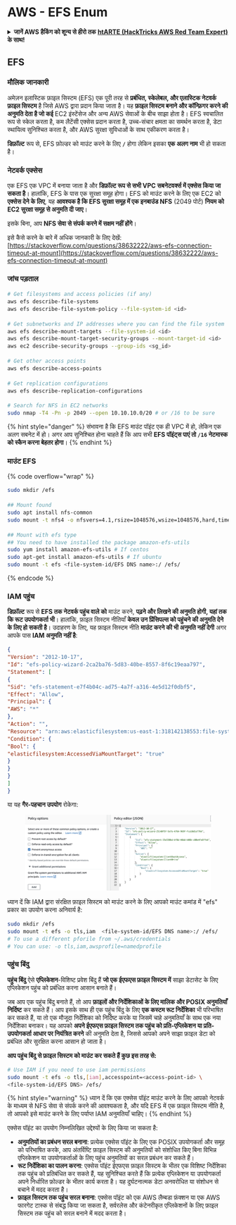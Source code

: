 # AWS - EFS Enum

<details>

<summary><strong>जानें AWS हैकिंग को शून्य से हीरो तक</strong> <a href="https://training.hacktricks.xyz/courses/arte"><strong>htARTE (HackTricks AWS Red Team Expert)</strong></a><strong> के साथ!</strong></summary>

HackTricks का समर्थन करने के अन्य तरीके:

* यदि आप अपनी **कंपनी का विज्ञापन HackTricks में देखना चाहते हैं** या **HackTricks को PDF में डाउनलोड करना चाहते हैं** तो [**सब्सक्रिप्शन प्लान्स देखें**](https://github.com/sponsors/carlospolop)!
* [**आधिकारिक PEASS और HackTricks स्वैग**](https://peass.creator-spring.com) प्राप्त करें
* हमारे विशेष [**NFTs**](https://opensea.io/collection/the-peass-family) संग्रह [**The PEASS Family**](https://opensea.io/collection/the-peass-family) खोजें
* **शामिल हों** 💬 [**डिस्कॉर्ड समूह**](https://discord.gg/hRep4RUj7f) या [**टेलीग्राम समूह**](https://t.me/peass) या हमें **ट्विटर** 🐦 [**@hacktricks_live**](https://twitter.com/hacktricks_live)** पर फॉलो** करें।
* **हैकिंग ट्रिक्स साझा करें और PRs सबमिट करके** [**HackTricks**](https://github.com/carlospolop/hacktricks) और [**HackTricks Cloud**](https://github.com/carlospolop/hacktricks-cloud) github repos में।

</details>

## EFS

### मौलिक जानकारी

अमेज़न इलास्टिक फ़ाइल सिस्टम (EFS) एक पूरी तरह से **प्रबंधित, स्केलेबल, और एलास्टिक नेटवर्क फ़ाइल सिस्टम** है जिसे AWS द्वारा प्रदान किया जाता है। यह **फ़ाइल सिस्टम बनाने और कॉन्फ़िगर करने की अनुमति देता है जो कई** EC2 इंस्टेंसेज और अन्य AWS सेवाओं के बीच साझा होता है। EFS स्वचालित रूप से स्केल करता है, कम लैटेंसी एक्सेस प्रदान करता है, उच्च-संचार क्षमता का समर्थन करता है, डेटा स्थायित्व सुनिश्चित करता है, और AWS सुरक्षा सुविधाओं के साथ एकीकरण करता है।

**डिफ़ॉल्ट** रूप से, EFS फ़ोल्डर को माउंट करने के लिए **`/`** होगा लेकिन इसका **एक अलग नाम** भी हो सकता है।

### नेटवर्क एक्सेस

एक EFS एक VPC में बनाया जाता है और **डिफ़ॉल्ट रूप से सभी VPC सबनेटवर्क्स में एक्सेस किया जा सकता है**। हालांकि, EFS के पास एक सुरक्षा समूह होगा। EFS को माउंट करने के लिए एक EC2 को **एक्सेस देने के लिए**, यह **आवश्यक है कि EFS सुरक्षा समूह में एक इनबाउंड NFS** (2049 पोर्ट) **नियम को EC2 सुरक्षा समूह से अनुमति दी जाए**।

इसके बिना, आप **NFS सेवा से संपर्क करने में सक्षम नहीं होंगे**।

इसे कैसे करने के बारे में अधिक जानकारी के लिए देखें: [https://stackoverflow.com/questions/38632222/aws-efs-connection-timeout-at-mount](https://stackoverflow.com/questions/38632222/aws-efs-connection-timeout-at-mount)

### जांच पड़ताल
```bash
# Get filesystems and access policies (if any)
aws efs describe-file-systems
aws efs describe-file-system-policy --file-system-id <id>

# Get subnetworks and IP addresses where you can find the file system
aws efs describe-mount-targets --file-system-id <id>
aws efs describe-mount-target-security-groups --mount-target-id <id>
aws ec2 describe-security-groups --group-ids <sg_id>

# Get other access points
aws efs describe-access-points

# Get replication configurations
aws efs describe-replication-configurations

# Search for NFS in EC2 networks
sudo nmap -T4 -Pn -p 2049 --open 10.10.10.0/20 # or /16 to be sure
```
{% hint style="danger" %}
संभावना है कि EFS माउंट पॉइंट एक ही VPC में हो, लेकिन एक अलग सबनेट में हो। अगर आप सुनिश्चित होना चाहते हैं कि आप सभी **EFS पॉइंट्स पाएं तो `/16` नेटमास्क को स्कैन करना बेहतर होगा**।
{% endhint %}

### माउंट EFS

{% code overflow="wrap" %}
```bash
sudo mkdir /efs

## Mount found
sudo apt install nfs-common
sudo mount -t nfs4 -o nfsvers=4.1,rsize=1048576,wsize=1048576,hard,timeo=600,retrans=2,noresvport <IP>:/ /efs

## Mount with efs type
## You need to have installed the package amazon-efs-utils
sudo yum install amazon-efs-utils # If centos
sudo apt-get install amazon-efs-utils # If ubuntu
sudo mount -t efs <file-system-id/EFS DNS name>:/ /efs/
```
{% endcode %}

### IAM पहुंच

**डिफ़ॉल्ट** रूप से **EFS तक नेटवर्क पहुंच वाले को** माउंट करने, **पढ़ने और लिखने की अनुमति होगी, यहां तक कि रूट उपयोगकर्ता भी**। हालांकि, फ़ाइल सिस्टम नीतियाँ **केवल उन प्रिंसिपल्स को पहुंचने की अनुमति देने के लिए हो सकती है**।
उदाहरण के लिए, यह फ़ाइल सिस्टम नीति **माउंट करने की भी अनुमति नहीं देगी** अगर आपके पास **IAM अनुमति नहीं है**:
```json
{
"Version": "2012-10-17",
"Id": "efs-policy-wizard-2ca2ba76-5d83-40be-8557-8f6c19eaa797",
"Statement": [
{
"Sid": "efs-statement-e7f4b04c-ad75-4a7f-a316-4e5d12f0dbf5",
"Effect": "Allow",
"Principal": {
"AWS": "*"
},
"Action": "",
"Resource": "arn:aws:elasticfilesystem:us-east-1:318142138553:file-system/fs-0ab66ad201b58a018",
"Condition": {
"Bool": {
"elasticfilesystem:AccessedViaMountTarget": "true"
}
}
}
]
}
```
या यह **गैर-पहचान उपयोग** रोकेगा:

<figure><img src="../../../.gitbook/assets/image (3) (6).png" alt=""><figcaption></figcaption></figure>

ध्यान दें कि IAM द्वारा संरक्षित फ़ाइल सिस्टम को माउंट करने के लिए आपको माउंट कमांड में "efs" प्रकार का उपयोग करना अनिवार्य है:
```bash
sudo mkdir /efs
sudo mount -t efs -o tls,iam  <file-system-id/EFS DNS name>:/ /efs/
# To use a different pforile from ~/.aws/credentials
# You can use: -o tls,iam,awsprofile=namedprofile
```
### पहुंच बिंदु

**पहुंच बिंदु** ऐसे **एप्लिकेशन**-विशिष्ट प्रवेश बिंदु हैं **जो एक ईएफएस फ़ाइल सिस्टम में** साझा डेटासेट के लिए एप्लिकेशन पहुंच को प्रबंधित करना आसान बनाते हैं।

जब आप एक पहुंच बिंदु बनाते हैं, तो आप **फ़ाइलों और निर्देशिकाओं के लिए मालिक और POSIX अनुमतियाँ निर्दिष्ट** कर सकते हैं। आप इसके साथ ही एक पहुंच बिंदु के लिए **एक कस्टम रूट निर्देशिका** भी परिभाषित कर सकते हैं, या तो एक मौजूदा निर्देशिका को निर्दिष्ट करके या जिसमें चाहे अनुमतियाँ के साथ एक नया निर्देशिका बनाकर। यह आपको **अपने ईएफएस फ़ाइल सिस्टम तक पहुंच को प्रति-एप्लिकेशन या प्रति-उपयोगकर्ता आधार पर नियंत्रित करने** की अनुमति देता है, जिससे आपको अपने साझा फ़ाइल डेटा को प्रबंधित और सुरक्षित करना आसान हो जाता है।

**आप पहुंच बिंदु से फ़ाइल सिस्टम को माउंट कर सकते हैं कुछ इस तरह से:**
```bash
# Use IAM if you need to use iam permissions
sudo mount -t efs -o tls,[iam],accesspoint=<access-point-id> \
<file-system-id/EFS DNS> /efs/
```
{% hint style="warning" %}
ध्यान दें कि एक एक्सेस पॉइंट माउंट करने के लिए आपको नेटवर्क के माध्यम से NFS सेवा से संपर्क करने की आवश्यकता है, और यदि EFS में एक फ़ाइल सिस्टम नीति है, तो आपको इसे माउंट करने के लिए पर्याप्त IAM अनुमतियाँ चाहिए।
{% endhint %}

एक्सेस पॉइंट का उपयोग निम्नलिखित उद्देश्यों के लिए किया जा सकता है:

* **अनुमतियों का प्रबंधन सरल बनाना**: प्रत्येक एक्सेस पॉइंट के लिए एक POSIX उपयोगकर्ता और समूह को परिभाषित करके, आप अंतर्विष्टि फ़ाइल सिस्टम की अनुमतियों को संशोधित किए बिना विभिन्न एप्लिकेशन या उपयोगकर्ताओं के लिए पहुंच अनुमतियों का सरल प्रबंधन कर सकते हैं।
* **रूट निर्देशिका का पालन करना**: एक्सेस पॉइंट ईएफएस फ़ाइल सिस्टम के भीतर एक विशिष्ट निर्देशिका तक पहुंच को प्रतिबंधित कर सकते हैं, यह सुनिश्चित करते हैं कि प्रत्येक एप्लिकेशन या उपयोगकर्ता अपने निर्धारित फ़ोल्डर के भीतर कार्य करता है। यह दुर्घटनात्मक डेटा अनवरोधित या संशोधन से बचाने में मदद करता है।
* **फ़ाइल सिस्टम तक पहुंच सरल बनाना**: एक्सेस पॉइंट को एक AWS लैम्बडा फ़ंक्शन या एक AWS फारगेट टास्क से संबद्ध किया जा सकता है, सर्वरलेस और कंटेनरीकृत एप्लिकेशनों के लिए फ़ाइल सिस्टम तक पहुंच को सरल बनाने में मदद करता है।
